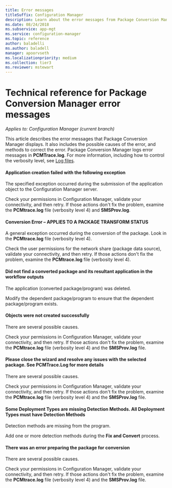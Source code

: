 ```yaml
---
title: Error messages
titleSuffix: Configuration Manager
description: Learn about the error messages from Package Conversion Manager.
ms.date: 08/24/2018
ms.subservice: app-mgt
ms.service: configuration-manager
ms.topic: reference
author: baladelli
ms.author: baladell
manager: apoorvseth
ms.localizationpriority: medium
ms.collection: tier3
ms.reviewer: mstewart
---
```


# Technical reference for Package Conversion Manager error messages

*Applies to: Configuration Manager (current branch)*

<!--1357861-->

This article describes the error messages that Package Conversion Manager displays. It also includes the possible causes of the error, and methods to correct the error. Package Conversion Manager logs error messages in **PCMTrace.log**. For more information, including how to control the verbosity level, see [Log files](troubleshoot-pcm.md#log-files).


#### Application creation failed with the following exception

The specified exception occurred during the submission of the application object to the Configuration Manager server.

Check your permissions in Configuration Manager, validate your connectivity, and then retry. If those actions don't fix the problem, examine the **PCMtrace.log** file (verbosity level 4) and **SMSProv.log**.


#### Conversion Error – APPLIES TO A PACKAGE TRANSFORM STATUS

A general exception occurred during the conversion of the package. Look in the **PCMtrace.log** file (verbosity level 4).

Check the user permissions for the network share (package data source), validate your connectivity, and then retry. If those actions don't fix the problem, examine the **PCMtrace.log** file (verbosity level 4).


#### Did not find a converted package and its resultant application in the workflow outputs
The application (converted package/program) was deleted.

Modify the dependent package/program to ensure that the dependent package/program exists.


#### Objects were not created successfully
There are several possible causes.

Check your permissions in Configuration Manager, validate your connectivity, and then retry. If those actions don't fix the problem, examine the **PCMtrace.log** file (verbosity level 4) and the **SMSProv.log** file.


#### Please close the wizard and resolve any issues with the selected package. See PCMTrace.Log for more details
There are several possible causes.

Check your permissions in Configuration Manager, validate your connectivity, and then retry. If those actions don't fix the problem, examine the **PCMtrace.log** file (verbosity level 4) and the **SMSProv.log** file.


#### Some Deployment Types are missing Detection Methods. All Deployment Types must have Detection Methods
Detection methods are missing from the program.

Add one or more detection methods during the **Fix and Convert** process.


#### There was an error preparing the package for conversion
There are several possible causes.

Check your permissions in Configuration Manager, validate your connectivity, and then retry. If those actions don't fix the problem, examine the **PCMtrace.log** file (verbosity level 4) and the **SMSProv.log** file.


